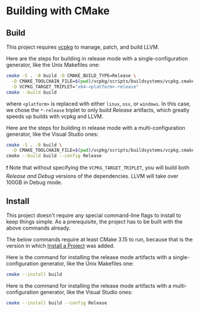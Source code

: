# Building with CMake

## Build

This project requires [vcpkg](https://github.com/microsoft/vcpkg) to manage, patch, and build LLVM.

Here are the steps for building in release mode with a single-configuration
generator, like the Unix Makefiles one:

```sh
cmake -S . -B build -D CMAKE_BUILD_TYPE=Release \
  -D CMAKE_TOOLCHAIN_FILE=$(pwd)/vcpkg/scripts/buildsystems/vcpkg.cmake \
  -D VCPKG_TARGET_TRIPLET="x64-<platform>-release"
cmake --build build
```

where `<platform>` is replaced with either `linux`, `osx`, or `windows`. In this case, we chose the `*-release` triplet to only build _Release_ artifacts, which greatly speeds up builds with vcpkg and LLVM.

Here are the steps for building in release mode with a multi-configuration
generator, like the Visual Studio ones:

```sh
cmake -S . -B build \
  -D CMAKE_TOOLCHAIN_FILE=$(pwd)/vcpkg/scripts/buildsystems/vcpkg.cmake \
cmake --build build --config Release
```

:exclamation: Note that without specifying the `VCPKG_TARGET_TRIPLET`, you will build both _Release and Debug_ versions of the dependencies. LLVM will take over 100GB in Debug mode.

## Install

This project doesn't require any special command-line flags to install to keep things simple. As a prerequisite, the project has to be built with the above commands already.

The below commands require at least CMake 3.15 to run, because that is the version in which [Install a Project][1] was added.

Here is the command for installing the release mode artifacts with a single-configuration generator, like the Unix Makefiles one:

```sh
cmake --install build
```

Here is the command for installing the release mode artifacts with a multi-configuration generator, like the Visual Studio ones:

```sh
cmake --install build --config Release
```

[1]: https://cmake.org/cmake/help/latest/manual/cmake.1.html#install-a-project
